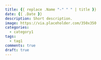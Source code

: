 ```yaml
---
title: {{ replace .Name "-" " " | title }}
date: {{ .Date }}
description: Short description.
image: https://via.placeholder.com/350x350
categories:
  - category1
tags:
  - tag1
comments: true
draft: true
---
```


